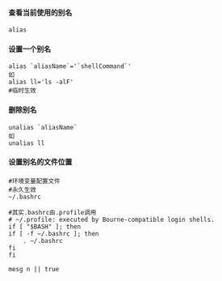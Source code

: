#### 查看当前使用的别名
    alias

#### 设置一个别名
    alias `aliasName`='`shellCommand`'
    如
    alias ll='ls -alF'
    #临时生效

#### 删除别名
    unalias `aliasName`
    如
    unalias ll
    
#### 设置别名的文件位置
    #环境变量配置文件
    #永久生效
    ~/.bashrc
    
    #其实.bashrc由.profile调用
    # ~/.profile: executed by Bourne-compatible login shells.
    if [ "$BASH" ]; then
    if [ -f ~/.bashrc ]; then
        . ~/.bashrc
    fi
    fi

    mesg n || true
